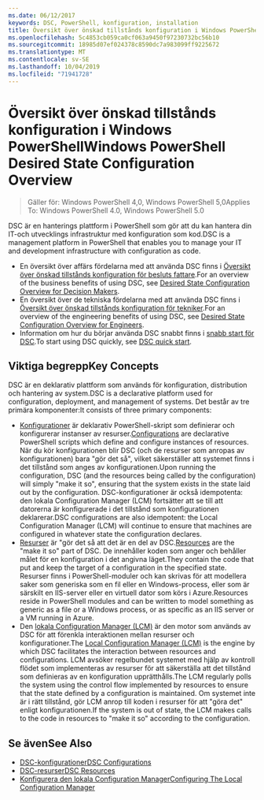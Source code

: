 ```yaml
---
ms.date: 06/12/2017
keywords: DSC, PowerShell, konfiguration, installation
title: Översikt över önskad tillstånds konfiguration i Windows PowerShell
ms.openlocfilehash: 5c4853cb059ca0cf063a9450f97230732bc56b10
ms.sourcegitcommit: 18985d07ef024378c8590dc7a983099ff9225672
ms.translationtype: MT
ms.contentlocale: sv-SE
ms.lasthandoff: 10/04/2019
ms.locfileid: "71941728"
---
```

# <a name="windows-powershell-desired-state-configuration-overview"></a><span data-ttu-id="eedc4-103">Översikt över önskad tillstånds konfiguration i Windows PowerShell</span><span class="sxs-lookup"><span data-stu-id="eedc4-103">Windows PowerShell Desired State Configuration Overview</span></span>

> <span data-ttu-id="eedc4-104">Gäller för: Windows PowerShell 4,0, Windows PowerShell 5,0</span><span class="sxs-lookup"><span data-stu-id="eedc4-104">Applies To: Windows PowerShell 4.0, Windows PowerShell 5.0</span></span>

<span data-ttu-id="eedc4-105">DSC är en hanterings plattform i PowerShell som gör att du kan hantera din IT-och utvecklings infrastruktur med konfiguration som kod.</span><span class="sxs-lookup"><span data-stu-id="eedc4-105">DSC is a management platform in PowerShell that enables you to manage your IT and development infrastructure with configuration as code.</span></span>

- <span data-ttu-id="eedc4-106">En översikt över affärs fördelarna med att använda DSC finns i [Översikt över önskad tillstånds konfiguration för besluts fattare](decisionMaker.md).</span><span class="sxs-lookup"><span data-stu-id="eedc4-106">For an overview of the business benefits of using DSC, see [Desired State Configuration Overview for Decision Makers](decisionMaker.md).</span></span>
- <span data-ttu-id="eedc4-107">En översikt över de tekniska fördelarna med att använda DSC finns i [Översikt över önskad tillstånds konfiguration för tekniker](DscForEngineers.md).</span><span class="sxs-lookup"><span data-stu-id="eedc4-107">For an overview of the engineering benefits of using DSC, see [Desired State Configuration Overview for Engineers](DscForEngineers.md).</span></span>
- <span data-ttu-id="eedc4-108">Information om hur du börjar använda DSC snabbt finns i [snabb start för DSC](../quickstarts/website-quickstart.md).</span><span class="sxs-lookup"><span data-stu-id="eedc4-108">To start using DSC quickly, see [DSC quick start](../quickstarts/website-quickstart.md).</span></span>

## <a name="key-concepts"></a><span data-ttu-id="eedc4-109">Viktiga begrepp</span><span class="sxs-lookup"><span data-stu-id="eedc4-109">Key Concepts</span></span>

<span data-ttu-id="eedc4-110">DSC är en deklarativ plattform som används för konfiguration, distribution och hantering av system.</span><span class="sxs-lookup"><span data-stu-id="eedc4-110">DSC is a declarative platform used for configuration, deployment, and management of systems.</span></span> <span data-ttu-id="eedc4-111">Det består av tre primära komponenter:</span><span class="sxs-lookup"><span data-stu-id="eedc4-111">It consists of three primary components:</span></span>

- <span data-ttu-id="eedc4-112">[Konfigurationer](../configurations/configurations.md) är deklarativ PowerShell-skript som definierar och konfigurerar instanser av resurser.</span><span class="sxs-lookup"><span data-stu-id="eedc4-112">[Configurations](../configurations/configurations.md) are declarative PowerShell scripts which define and configure instances of resources.</span></span>
    <span data-ttu-id="eedc4-113">När du kör konfigurationen blir DSC (och de resurser som anropas av konfigurationen) bara "gör det så", vilket säkerställer att systemet finns i det tillstånd som anges av konfigurationen.</span><span class="sxs-lookup"><span data-stu-id="eedc4-113">Upon running the configuration, DSC (and the resources being called by the configuration) will simply "make it so", ensuring that the system exists in the state laid out by the configuration.</span></span>
    <span data-ttu-id="eedc4-114">DSC-konfigurationer är också idempotenta: den lokala Configuration Manager (LCM) fortsätter att se till att datorerna är konfigurerade i det tillstånd som konfigurationen deklarerar.</span><span class="sxs-lookup"><span data-stu-id="eedc4-114">DSC configurations are also idempotent: the Local Configuration Manager (LCM) will continue to ensure that machines are configured in whatever state the configuration declares.</span></span>
- <span data-ttu-id="eedc4-115">[Resurser](../resources/resources.md) är "gör det så att det är en del av DSC.</span><span class="sxs-lookup"><span data-stu-id="eedc4-115">[Resources](../resources/resources.md) are the "make it so" part of DSC.</span></span> <span data-ttu-id="eedc4-116">De innehåller koden som anger och behåller målet för en konfiguration i det angivna läget.</span><span class="sxs-lookup"><span data-stu-id="eedc4-116">They contain the code that put and keep the target of a configuration in the specified state.</span></span>
    <span data-ttu-id="eedc4-117">Resurser finns i PowerShell-moduler och kan skrivas för att modellera saker som generiska som en fil eller en Windows-process, eller som är särskilt en IIS-server eller en virtuell dator som körs i Azure.</span><span class="sxs-lookup"><span data-stu-id="eedc4-117">Resources reside in PowerShell modules and can be written to model something as generic as a file or a Windows process, or as specific as an IIS server or a VM running in Azure.</span></span>
- <span data-ttu-id="eedc4-118">Den [lokala Configuration Manager (LCM)](../managing-nodes/metaConfig.md) är den motor som används av DSC för att förenkla interaktionen mellan resurser och konfigurationer.</span><span class="sxs-lookup"><span data-stu-id="eedc4-118">The [Local Configuration Manager (LCM)](../managing-nodes/metaConfig.md) is the engine by which DSC facilitates the interaction between resources and configurations.</span></span>
    <span data-ttu-id="eedc4-119">LCM avsöker regelbundet systemet med hjälp av kontroll flödet som implementeras av resurser för att säkerställa att det tillstånd som definieras av en konfiguration upprätthålls.</span><span class="sxs-lookup"><span data-stu-id="eedc4-119">The LCM regularly polls the system using the control flow implemented by resources to ensure that the state defined by a configuration is maintained.</span></span>
    <span data-ttu-id="eedc4-120">Om systemet inte är i rätt tillstånd, gör LCM anrop till koden i resurser för att "göra det" enligt konfigurationen.</span><span class="sxs-lookup"><span data-stu-id="eedc4-120">If the system is out of state, the LCM makes calls to the code in resources to "make it so" according to the configuration.</span></span>

## <a name="see-also"></a><span data-ttu-id="eedc4-121">Se även</span><span class="sxs-lookup"><span data-stu-id="eedc4-121">See Also</span></span>

- [<span data-ttu-id="eedc4-122">DSC-konfigurationer</span><span class="sxs-lookup"><span data-stu-id="eedc4-122">DSC Configurations</span></span>](../configurations/configurations.md)
- [<span data-ttu-id="eedc4-123">DSC-resurser</span><span class="sxs-lookup"><span data-stu-id="eedc4-123">DSC Resources</span></span>](../resources/resources.md)
- [<span data-ttu-id="eedc4-124">Konfigurera den lokala Configuration Manager</span><span class="sxs-lookup"><span data-stu-id="eedc4-124">Configuring The Local Configuration Manager</span></span>](../managing-nodes/metaConfig.md)
